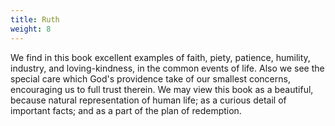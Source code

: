 ```yaml
---
title: Ruth
weight: 8
---
```


We find in this book excellent examples of faith, piety, patience, humility, industry, and loving-kindness, in the common events of life. Also we see the special care which God's providence take of our smallest concerns, encouraging us to full trust therein. We may view this book as a beautiful, because natural representation of human life; as a curious detail of important facts; and as a part of the plan of redemption.
